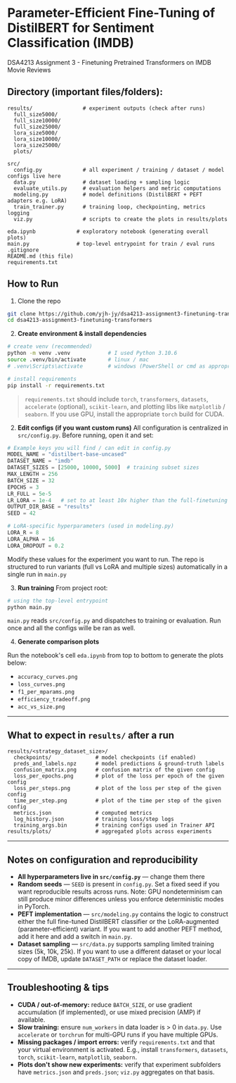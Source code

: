 # Parameter-Efficient Fine-Tuning of DistilBERT for Sentiment Classification (IMDB)
DSA4213 Assignment 3 - Finetuning Pretrained Transformers on IMDB Movie Reviews

## **Directory (important files/folders):**

```
results/                # experiment outputs (check after runs)
  full_size5000/
  full_size10000/
  full_size25000/
  lora_size5000/
  lora_size10000/
  lora_size25000/
  plots/

src/
  config.py             # all experiment / training / dataset / model configs live here
  data.py               # dataset loading + sampling logic
  evaluate_utils.py     # evaluation helpers and metric computations
  modeling.py           # model definitions (DistilBERT + PEFT adapters e.g. LoRA)
  train_trainer.py      # training loop, checkpointing, metrics logging
  viz.py                # scripts to create the plots in results/plots

eda.ipynb             # exploratory notebook (generating overall plots)
main.py               # top-level entrypoint for train / eval runs
.gitignore
README.md (this file)
requirements.txt
```

## How to Run
1. Clone the repo
```bash
git clone https://github.com/yjh-jy/dsa4213-assignment3-finetuning-transformers
cd dsa4213-assignment3-finetuning-transformers
```

2. **Create environment & install dependencies**

```bash
# create venv (recommended)
python -m venv .venv            # I used Python 3.10.6 
source .venv/bin/activate       # linux / mac
# .venv\Scripts\activate        # windows (PowerShell or cmd as appropriate)

# install requirements
pip install -r requirements.txt
```

> `requirements.txt` should include `torch`, `transformers`, `datasets`, `accelerate` (optional), `scikit-learn`, and plotting libs like `matplotlib` / `seaborn`. If you use GPU, install the appropriate `torch` build for CUDA.

2. **Edit configs (if you want custom runs)**
   All configuration is centralized in `src/config.py`. Before running, open it and set:

```py
# Example keys you will find / can edit in config.py
MODEL_NAME = "distilbert-base-uncased"
DATASET_NAME = "imdb"
DATASET_SIZES = [25000, 10000, 5000]  # training subset sizes
MAX_LENGTH = 256
BATCH_SIZE = 32
EPOCHS = 3
LR_FULL = 5e-5
LR_LORA = 1e-4   # set to at least 10x higher than the full-finetuning based on existing research (Thinking Machine's work on Low Regret LoRA)
OUTPUT_DIR_BASE = "results"
SEED = 42

# LoRA-specific hyperparameters (used in modeling.py)
LORA_R = 8
LORA_ALPHA = 16
LORA_DROPOUT = 0.2

```

Modify these values for the experiment you want to run. The repo is structured to run variants (full vs LoRA and multiple sizes) automatically in a single run in `main.py`

3. **Run training**
   From project root:

```bash
# using the top-level entrypoint
python main.py
```
`main.py` reads `src/config.py` and dispatches to training or evaluation. Run once and all the configs wille be ran as well. 

4. **Generate comparison plots**

Run the notebook's cell `eda.ipynb` from top to bottom to generate the plots below:
* `accuracy_curves.png`
* `loss_curves.png`
* `f1_per_mparams.png`
* `efficiency_tradeoff.png`
* `acc_vs_size.png`

---


## What to expect in `results/` after a run

```
results/<strategy_dataset_size>/
  checkpoints/              # model checkpoints (if enabled)
  preds_and_labels.npz      # model predictions & ground-truth labels
  confusion_matrix.png      # confusion matrix of the given config
  loss_per_epochs.png       # plot of the loss per epoch of the given config
  loss_per_steps.png        # plot of the loss per step of the given config
  time_per_step.png         # plot of the time per step of the given config
  metrics.json              # computed metrics
  log_history.json          # training loss/step logs
  training_args.bin         # training configs used in Trainer API
results/plots/              # aggregated plots across experiments
```

---

## Notes on configuration and reproducibility

* **All hyperparameters live in `src/config.py`** — change them there
* **Random seeds** — `SEED` is present in `config.py`. Set a fixed seed if you want reproducible results across runs. Note: GPU nondeterminism can still produce minor differences unless you enforce deterministic modes in PyTorch.
* **PEFT implementation** — `src/modeling.py` contains the logic to construct either the full fine-tuned DistilBERT classifier or the LoRA-augmented (parameter-efficient) variant. If you want to add another PEFT method, add it here and add a switch in `main.py`.
* **Dataset sampling** — `src/data.py` supports sampling limited training sizes (5k, 10k, 25k). If you want to use a different dataset or your local copy of IMDB, update `DATASET_PATH` or replace the dataset loader.

---

## Troubleshooting & tips

* **CUDA / out-of-memory:** reduce `BATCH_SIZE`, or use gradient accumulation (if implemented), or use mixed precision (AMP) if available.
* **Slow training:** ensure `num_workers` in data loader is > 0 in `data.py`. Use `accelerate` or `torchrun` for multi-GPU runs if you have multiple GPUs.
* **Missing packages / import errors:** verify `requirements.txt` and that your virtual environment is activated. E.g., install `transformers`, `datasets`, `torch`, `scikit-learn`, `matplotlib`, `seaborn`.
* **Plots don't show new experiments:** verify that experiment subfolders have `metrics.json` and `preds.json`; `viz.py` aggregates on that basis.
